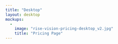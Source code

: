 ```yaml
---
title: "Desktop"
layout: desktop
mockups:
  -
    image: "rise-vision-pricing-desktop_v2.jpg"
    title: "Pricing Page"
---
```

